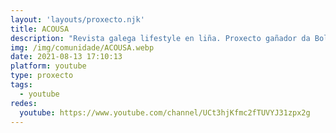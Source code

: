 ```yaml
---
layout: 'layouts/proxecto.njk'
title: ACOUSA
description: "Revista galega lifestyle en liña. Proxecto gañador da Bolsa Nacho Mirás do Colexio de Xornalista 2021. \nProximamente | Esta é ACOUSA"
img: /img/comunidade/ACOUSA.webp
date: 2021-08-13 17:10:13
platform: youtube
type: proxecto
tags:
  - youtube
redes:
  youtube: https://www.youtube.com/channel/UCt3hjKfmc2fTUVYJ31zpx2g
---
```

